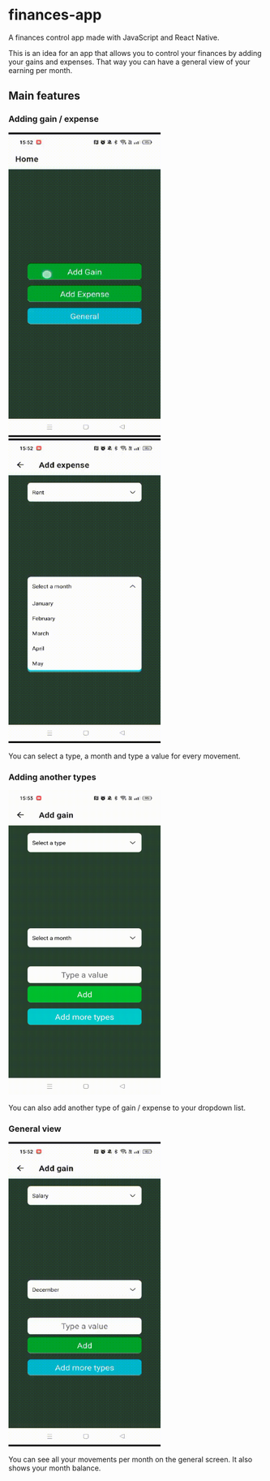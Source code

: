 # finances-app
A finances control app made with JavaScript and React Native.

This is an idea for an app that allows you to control your finances by adding your gains and expenses. That way you can have a general view of your earning per month.

## Main features

### Adding gain / expense
<img src="https://github.com/jf-gomes/finances-app/blob/master/assets/adding-gain.gif" width="300" height="600">
<img src="https://github.com/jf-gomes/finances-app/blob/master/assets/adding-expense.gif" width="300" height="600">

You can select a type, a month and type a value for every movement.

### Adding another types
<img src="https://github.com/jf-gomes/finances-app/blob/master/assets/adding-type.gif" width="300" height="600">

You can also add another type of gain / expense to your dropdown list.

### General view
<img src="https://github.com/jf-gomes/finances-app/blob/master/assets/general-screen.gif" width="300" height="600">

You can see all your movements per month on the general screen. It also shows your month balance.
